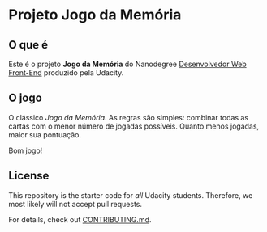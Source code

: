 # Projeto Jogo da Memória

## O que é

Este é o projeto **Jogo da Memória** do Nanodegree [Desenvolvedor Web Front-End](https://br.udacity.com/course/front-end-web-developer-nanodegree--nd001#) produzido pela Udacity.

## O jogo

O clássico _Jogo da Memória_. As regras são simples: combinar todas as cartas com o menor número de jogadas possíveis. Quanto menos jogadas, maior sua pontuação.

Bom jogo!

## License

This repository is the starter code for _all_ Udacity students. Therefore, we most likely will not accept pull requests.

For details, check out [CONTRIBUTING.md](CONTRIBUTING.md).